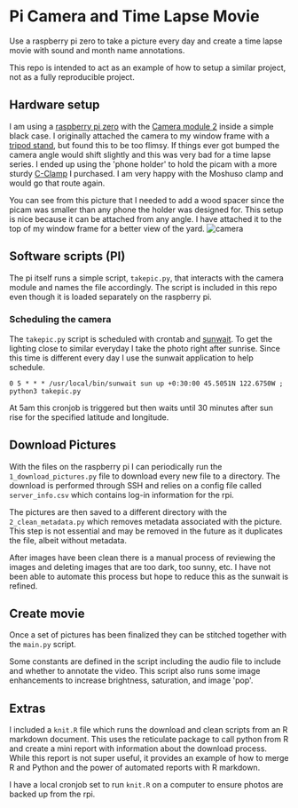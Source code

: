 
# Pi Camera and Time Lapse Movie

Use a raspberry pi zero to take a picture every day and create a time lapse movie with sound and month name annotations.

This repo is intended to act as an example of how to setup a similar project, not as a fully reproducible project.

## Hardware setup

I am using a [raspberry pi zero](https://www.raspberrypi.com/products/raspberry-pi-zero/) with the [Camera module 2](https://www.raspberrypi.com/products/camera-module-v2/) inside a simple black case. I originally attached the camera to my window frame with
a [tripod stand](https://www.ebay.com/itm/292971440283), but found this to be too flimsy. If things ever got bumped the camera angle would shift slightly and this was very bad for a time lapse series. I ended up using the 'phone holder' to hold the picam with a more sturdy [C-Clamp](https://www.amazon.com/MOSHUSO-Heavy-Clamp-Camera-Articulating/dp/B08SKXS5N3?ref_=ast_sto_dp&th=1&psc=1) I purchased. I am very happy with the Moshuso clamp and would go that route again. 

You can see from this picture that I needed to add a wood spacer since the picam was smaller than any phone the holder was designed for. This setup is nice because it can be attached from any angle. I have attached it to the top of my window frame for a better view of the yard. ![camera](img/cam.png)

## Software scripts (PI)

The pi itself runs a simple script, `takepic.py`, that interacts with the camera module and names the file accordingly. The script is included in this repo even though it is loaded separately on the raspberry pi.

### Scheduling the camera

The `takepic.py` script is scheduled with crontab and [sunwait](https://risacher.org/sunwait/). To get the lighting close to similar everyday I take the photo right after sunrise. Since this time is different every day I use the sunwait application to help schedule.

```
0 5 * * * /usr/local/bin/sunwait sun up +0:30:00 45.5051N 122.6750W ; python3 takepic.py
```

At 5am this cronjob is triggered but then waits until 30 minutes after sun rise for the specified latitude and longitude.

## Download Pictures

With the files on the raspberry pi I can periodically run the `1_download_pictures.py` file to download every new file to a directory. The download is performed through SSH and relies on a config file called `server_info.csv` which contains log-in information for the rpi.

The pictures are then saved to a different directory with the `2_clean_metadata.py` which removes metadata associated with the picture. This step is not essential and may be removed in the future as it duplicates the file, albeit without metadata.

After images have been clean there is a manual process of reviewing the images and deleting images that are too dark, too sunny, etc. I have not been able to automate this process but hope to reduce this as the sunwait is refined. 

## Create movie

Once a set of pictures has been finalized they can be stitched together with the `main.py` script. 

Some constants are defined in the script including the audio file to include and whether to annotate the video. This script also runs some image enhancements to increase brightness, saturation, and image 'pop'. 

## Extras

I included a `knit.R` file which runs the download and clean scripts from an R markdown document. This uses the reticulate package to call python from R and create a mini report with information about the download process. While this report is not super useful, it provides an example of how to merge R and Python and the power of automated reports with R markdown.

I have a local cronjob set to run `knit.R` on a computer to ensure photos are backed up from the rpi.